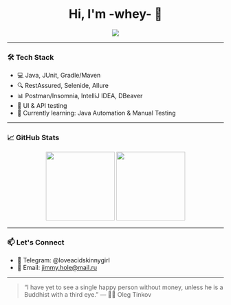 <h1 align="center">Hi, I'm -whey- 👋</h1>

<p align="center">
  <img src="https://readme-typing-svg.herokuapp.com?font=Fira+Code&weight=600&size=22&pause=1000&center=true&vCenter=true&width=435&lines=QA+Engineer+%7C+Test+Automation+in+Progress;Java+%7C+RestAssured+%7C+JUnit+%7C+Selenide;Always+learning+something+new+%F0%9F%93%9A" />
</p>

---

### 🛠️ Tech Stack

- 💻 Java, JUnit, Gradle/Maven
- 🔍 RestAssured, Selenide, Allure
- 📊 Postman/Insomnia, IntelliJ IDEA, DBeaver
- 🧪 UI & API testing
- 🚀 Currently learning: Java Automation & Manual Testing

---

### 📈 GitHub Stats

<p align="center">
  <img src="https://github-readme-stats.vercel.app/api?username=Jaliz9087&show_icons=true&theme=radical" height="160" />
  <img src="https://github-readme-stats.vercel.app/api/top-langs/?username=Jaliz9087&layout=compact&theme=radical" height="160" />
</p>

---

### 📫 Let's Connect

- 💼 Telegram: @loveacidskinnygirl
- 📧 Email: jimmy.hole@mail.ru

---

> “I have yet to see a single happy person without money, unless he is a Buddhist with a third eye.” — 🧑🏼 Oleg Tinkov

